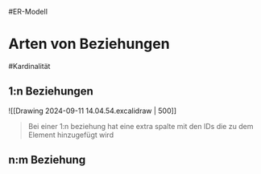 #ER-Modell 

# Arten von Beziehungen
#Kardinalität 
## 1:n Beziehungen
![[Drawing 2024-09-11 14.04.54.excalidraw | 500]]
> Bei einer 1:n beziehung hat eine extra spalte mit den IDs die zu dem Element hinzugefügt wird

## n:m Beziehung
